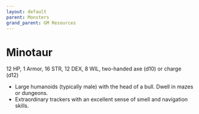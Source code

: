 ```yaml
---
layout: default
parent: Monsters
grand_parent: GM Resources
---
```


# Minotaur

12 HP, 1 Armor, 16 STR, 12 DEX, 8 WIL, two-handed axe (d10) or charge (d12)

- Large humanoids (typically male) with the head of a bull. Dwell in mazes or dungeons.
- Extraordinary trackers with an excellent sense of smell and navigation skills. 
